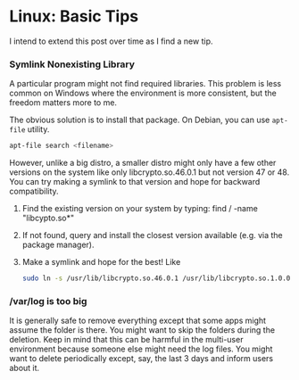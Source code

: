# Linux: Basic Tips

I intend to extend this post over time as I find a new tip.

### Symlink Nonexisting Library

A particular program might not find required libraries. This problem is less common on Windows where the environment is more consistent, but the freedom matters more to me.

The obvious solution is to install that package. On Debian, you can use `apt-file` utility.

```bash
apt-file search <filename>
```

However, unlike a big distro, a smaller distro might only have a few other versions on the system like only libcrypto.so.46.0.1 but not version 47 or 48. You can try making a symlink to that version and hope for backward compatibility.

1.  Find the existing version on your system by typing: find / -name "libcypto.so\*"
2.  If not found, query and install the closest version available (e.g. via the package manager).
3.  Make a symlink and hope for the best! Like

    ```bash
    sudo ln -s /usr/lib/libcrypto.so.46.0.1 /usr/lib/libcrypto.so.1.0.0
    ```

### /var/log is too big

It is generally safe to remove everything except that some apps might assume the folder is there. You might want to skip the folders during the deletion. Keep in mind that this can be harmful in the multi-user environment because someone else might need the log files. You might want to delete periodically except, say, the last 3 days and inform users about it.
